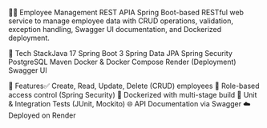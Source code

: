 🧑‍💼 Employee Management REST APIA Spring Boot-based RESTful web service to manage employee data with CRUD operations, validation, exception handling, Swagger UI documentation, and Dockerized deployment.

🚀 Tech StackJava 17
Spring Boot 3
Spring Data JPA
Spring Security
PostgreSQL
Maven
Docker & Docker Compose
Render (Deployment)
Swagger UI

📌 Features✅ Create, Read, Update, Delete (CRUD) employees
🔐 Role-based access control (Spring Security)
🐳 Dockerized with multi-stage build
🥪 Unit & Integration Tests (JUnit, Mockito)
🌐 API Documentation via Swagger
☁️ Deployed on Render
